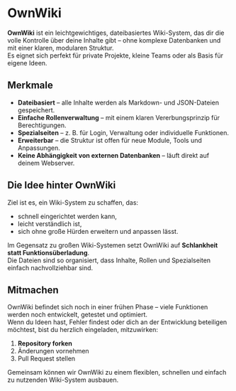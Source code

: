# OwnWiki

**OwnWiki** ist ein leichtgewichtiges, dateibasiertes Wiki-System, das dir die volle Kontrolle über deine Inhalte gibt – ohne komplexe Datenbanken und mit einer klaren, modularen Struktur.  
Es eignet sich perfekt für private Projekte, kleine Teams oder als Basis für eigene Ideen.

## Merkmale
- **Dateibasiert** – alle Inhalte werden als Markdown- und JSON-Dateien gespeichert.
- **Einfache Rollenverwaltung** – mit einem klaren Vererbungsprinzip für Berechtigungen.
- **Spezialseiten** – z. B. für Login, Verwaltung oder individuelle Funktionen.
- **Erweiterbar** – die Struktur ist offen für neue Module, Tools und Anpassungen.
- **Keine Abhängigkeit von externen Datenbanken** – läuft direkt auf deinem Webserver.

## Die Idee hinter OwnWiki
Ziel ist es, ein Wiki-System zu schaffen, das:
- schnell eingerichtet werden kann,
- leicht verständlich ist,
- sich ohne große Hürden erweitern und anpassen lässt.

Im Gegensatz zu großen Wiki-Systemen setzt OwnWiki auf **Schlankheit statt Funktionsüberladung**.  
Die Dateien sind so organisiert, dass Inhalte, Rollen und Spezialseiten einfach nachvollziehbar sind.

## Mitmachen
OwnWiki befindet sich noch in einer frühen Phase – viele Funktionen werden noch entwickelt, getestet und optimiert.  
Wenn du Ideen hast, Fehler findest oder dich an der Entwicklung beteiligen möchtest, bist du herzlich eingeladen, mitzuwirken:

1. **Repository forken**
2. Änderungen vornehmen
3. Pull Request stellen

Gemeinsam können wir OwnWiki zu einem flexiblen, schnellen und einfach zu nutzenden Wiki-System ausbauen.
